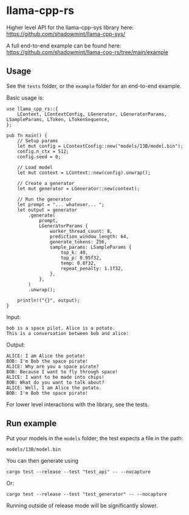 # llama-cpp-rs

Higher level API for the llama-cpp-sys library here: https://github.com/shadowmint/llama-cpp-sys/

A full end-to-end example can be found here: https://github.com/shadowmint/llama-coo-rs/tree/main/example

## Usage

See the `tests` folder, or the `example` folder for an end-to-end example.

Basic usage is:

```
use llama_cpp_rs::{
    LContext, LContextConfig, LGenerator, LGeneratorParams, LSampleParams, LToken, LTokenSequence,
};

pub fn main() {
    // Setup params
    let mut config = LContextConfig::new("models/13B/model.bin");
    config.n_ctx = 512;
    config.seed = 0;

    // Load model
    let mut context = LContext::new(config).unwrap();

    // Create a generator
    let mut generator = LGenerator::new(context);
    
    // Run the generator
    let prompt = "... whatever... ";
    let output = generator
        .generate(
            prompt,
            LGeneratorParams {
                worker_thread_count: 8,
                prediction_window_length: 64,
                generate_tokens: 256,
                sample_params: LSampleParams {
                    top_k: 40,
                    top_p: 0.95f32,
                    temp: 0.8f32,
                    repeat_penalty: 1.1f32,
                },
            },
        )
        .unwrap();
        
    println!("{}", output);
}
```

Input:

```
bob is a space pilot. Alice is a potato.
This is a conversation between bob and alice:
```

Output: 

```
ALICE: I am Alice the potato!
BOB: I'm Bob the space pirate!
ALICE: Why are you a space pirate?
BOB: Because I want to fly through space!
ALICE: I want to be made into chips!
BOB: What do you want to talk about?
ALICE: Well, I am Alice the potato.
BOB: I'm Bob the space pirate!
```

For lower level interactions with the library, see the tests.

## Run example

Put your models in the `models` folder; the test expects a file in the path:

    models/13B/model.bin

You can then generate using
    
    cargo test --release --test "test_api" -- --nocapture

Or:

    cargo test --release --test "test_generator" -- --nocapture

Running outside of release mode will be significantly slower.
